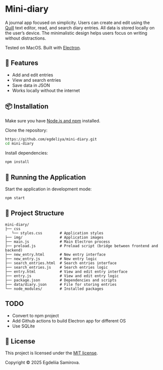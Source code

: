 # Mini-diary

A journal app focused on simplicity. Users can create and edit using the [Quill](https://quilljs.com/) text editor,
read, and search diary entries. All data is stored locally on the user’s device. 
The minimalistic design helps users focus on writing without distractions.

Tested on MacOS. Built with [Electron](https://www.electronjs.org/).

## 🚀 Features

- Add and edit entries
- View and search entries
- Save data in JSON
- Works locally without the internet

## 📦 Installation

Make sure you have [Node.js and npm](https://docs.npmjs.com/downloading-and-installing-node-js-and-npm) installed.

Clone the repository:
```bash
https://github.com/egdeliya/mini-diary.git
cd mini-diary
```

Install dependencies:
```bash
npm install
```

## 🏃 Running the Application

Start the application in development mode:
```bash
npm start
```

##  📂 Project Structure
```
mini-diary/
├── css
   └── styles.css        # Application styles
├── img/                 # Application images
├── main.js              # Main Electron process
├── preload.js           # Preload script (bridge between frontend and backend)
├── new_entry.html       # New entry interface
├── new_entry.js         # New entry logic
├── search_entries.html  # Search entries interface
├── search_entries.js    # Search entries logic
├── entry.html           # View and edit entry interface
├── entry.js             # View and edit entry logic
├── package.json         # Dependencies and scripts
├── data/diary.json      # File for storing entries
└── node_modules/        # Installed packages
```

## TODO

- Convert to npm project
- Add Github actions to build Electron app for different OS
- Use SQLite

## 📝 License

This project is licensed under the [MIT license](LICENSE).

Copyright © 2025 Egdeliia Samirova.
